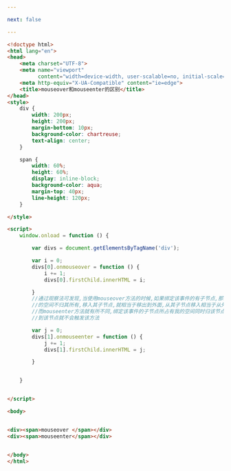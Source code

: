 ```yaml
---

next: false

---
```




<BlogInfo id="288" title="79.mouseenter和mouseover的区别" author="白日梦想猿" pv=0 read_times=0 pre_cost_time="1分8秒" category="js学习" tag_list="['js学习']" create_time="2020.12.25 10:46:14" update_time="2020.12.25 11:14:55" />

```html
<!doctype html>
<html lang="en">
<head>
    <meta charset="UTF-8">
    <meta name="viewport"
          content="width=device-width, user-scalable=no, initial-scale=1.0, maximum-scale=1.0, minimum-scale=1.0">
    <meta http-equiv="X-UA-Compatible" content="ie=edge">
    <title>mouseover和mouseenter的区别</title>
</head>
<style>
    div {
        width: 200px;
        height: 200px;
        margin-bottom: 10px;
        background-color: chartreuse;
        text-align: center;
    }

    span {
        width: 60%;
        height: 60%;
        display: inline-block;
        background-color: aqua;
        margin-top: 40px;
        line-height: 120px;
    }

</style>

<script>
    window.onload = function () {

        var divs = document.getElementsByTagName('div');

        var i = 0;
        divs[0].onmouseover = function () {
            i += 1;
            divs[0].firstChild.innerHTML = i;

        }
        //通过观察法可发现,当使用mouseover方法的时候,如果绑定该事件的有子节点,那么其子节点所占有
        //的空间不归其所有,移入其子节点,就相当于移出到外面,从其子节点移入相当于从外界移入,也会触发该事件
        //而mouseenter方法就有所不同,绑定该事件的子节点所占有我的空间同时归该节点所有,所以从其子节点移入移出
        //到该节点就不会触发该方法

        var j = 0;
        divs[1].onmouseenter = function () {
            j += 1;
            divs[1].firstChild.innerHTML = j;

        }


    }


</script>

<body>


<div><span>mouseover </span></div>
<div><span>mouseenter</span></div>


</body>
</html>
```



<ActionBox />

